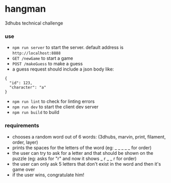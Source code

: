 # hangman
3dhubs technical challenge

### use
* `npm run server` to start the server. default address is `http://localhost:8888`
* `GET /newGame` to start a game
* `POST /makeGuess` to make a guess
* a guess request should include a json body like:
```
{
  "id": 123,
  "character": "a"
}
```
* `npm run lint` to check for linting errors
* `npm run dev` to start the client dev server
* `npm run build` to build

### requirements
* chooses a random word out of 6 words: (3dhubs, marvin, print, filament, order, layer)
* prints the spaces for the letters of the word (eg: ​_ _ _​ _ _ for order)
* the user can try to ask for a letter and that should be shown on the puzzle (eg: asks for "r" and now it shows ​_ r _​ _ r for order)
* the user can only ask 5 letters that don't exist in the word and then it's game over
* if the user wins, congratulate him!
